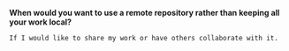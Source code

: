 
__When would you want to use a remote repository rather than keeping all your work local?__

    If I would like to share my work or have others collaborate with it.
